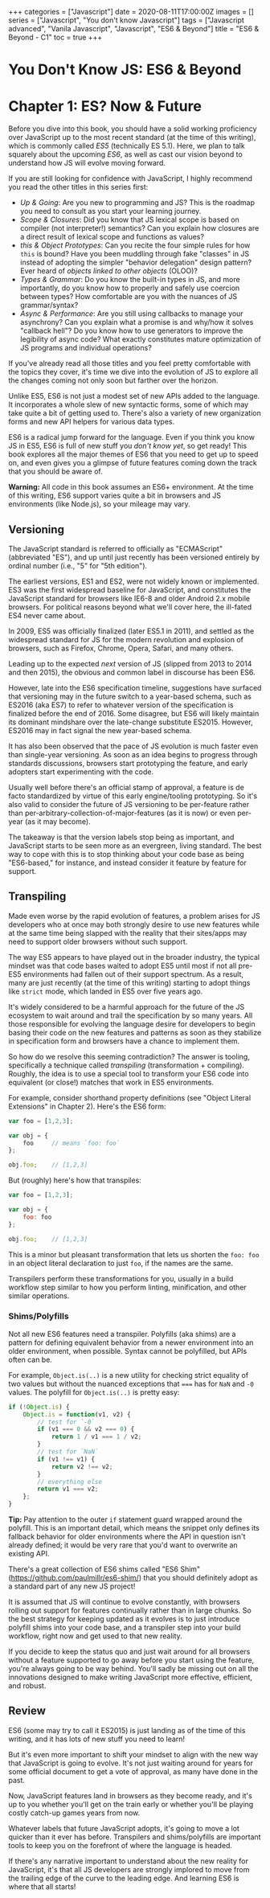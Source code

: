 +++
categories = ["Javascript"]
date = 2020-08-11T17:00:00Z
images = []
series = ["Javascript", "You don't know Javascript"]
tags = ["Javascript advanced", "Vanila Javascript", "Javascript", "ES6 & Beyond"]
title = "ES6 & Beyond - C1"
toc = true
+++
# You Don't Know JS: ES6 & Beyond
# Chapter 1: ES? Now & Future

Before you dive into this book, you should have a solid working proficiency over JavaScript up to the most recent standard (at the time of this writing), which is commonly called *ES5* (technically ES 5.1). Here, we plan to talk squarely about the upcoming *ES6*, as well as cast our vision beyond to understand how JS will evolve moving forward.

If you are still looking for confidence with JavaScript, I highly recommend you read the other titles in this series first:

* *Up & Going*: Are you new to programming and JS? This is the roadmap you need to consult as you start your learning journey.
* *Scope & Closures*: Did you know that JS lexical scope is based on compiler (not interpreter!) semantics? Can you explain how closures are a direct result of lexical scope and functions as values?
* *this & Object Prototypes*: Can you recite the four simple rules for how `this` is bound? Have you been muddling through fake "classes" in JS instead of adopting the simpler "behavior delegation" design pattern? Ever heard of *objects linked to other objects* (OLOO)?
* *Types & Grammar*: Do you know the built-in types in JS, and more importantly, do you know how to properly and safely use coercion between types? How comfortable are you with the nuances of JS grammar/syntax?
* *Async & Performance*: Are you still using callbacks to manage your asynchrony? Can you explain what a promise is and why/how it solves "callback hell"? Do you know how to use generators to improve the legibility of async code? What exactly constitutes mature optimization of JS programs and individual operations?

If you've already read all those titles and you feel pretty comfortable with the topics they cover, it's time we dive into the evolution of JS to explore all the changes coming not only soon but farther over the horizon.

Unlike ES5, ES6 is not just a modest set of new APIs added to the language. It incorporates a whole slew of new syntactic forms, some of which may take quite a bit of getting used to. There's also a variety of new organization forms and new API helpers for various data types.

ES6 is a radical jump forward for the language. Even if you think you know JS in ES5, ES6 is full of new stuff you *don't know yet*, so get ready! This book explores all the major themes of ES6 that you need to get up to speed on, and even gives you a glimpse of future features coming down the track that you should be aware of.

**Warning:** All code in this book assumes an ES6+ environment. At the time of this writing, ES6 support varies quite a bit in browsers and JS environments (like Node.js), so your mileage may vary.

## Versioning

The JavaScript standard is referred to officially as "ECMAScript" (abbreviated "ES"), and up until just recently has been versioned entirely by ordinal number (i.e., "5" for "5th edition").

The earliest versions, ES1 and ES2, were not widely known or implemented. ES3 was the first widespread baseline for JavaScript, and constitutes the JavaScript standard for browsers like IE6-8 and older Android 2.x mobile browsers. For political reasons beyond what we'll cover here, the ill-fated ES4 never came about.

In 2009, ES5 was officially finalized (later ES5.1 in 2011), and settled as the widespread standard for JS for the modern revolution and explosion of browsers, such as Firefox, Chrome, Opera, Safari, and many others.

Leading up to the expected *next* version of JS (slipped from 2013 to 2014 and then 2015), the obvious and common label in discourse has been ES6.

However, late into the ES6 specification timeline, suggestions have surfaced that versioning may in the future switch to a year-based schema, such as ES2016 (aka ES7) to refer to whatever version of the specification is finalized before the end of 2016. Some disagree, but ES6 will likely maintain its dominant mindshare over the late-change substitute ES2015. However, ES2016 may in fact signal the new year-based schema.

It has also been observed that the pace of JS evolution is much faster even than single-year versioning. As soon as an idea begins to progress through standards discussions, browsers start prototyping the feature, and early adopters start experimenting with the code.

Usually well before there's an official stamp of approval, a feature is de facto standardized by virtue of this early engine/tooling prototyping. So it's also valid to consider the future of JS versioning to be per-feature rather than per-arbitrary-collection-of-major-features (as it is now) or even per-year (as it may become).

The takeaway is that the version labels stop being as important, and JavaScript starts to be seen more as an evergreen, living standard. The best way to cope with this is to stop thinking about your code base as being "ES6-based," for instance, and instead consider it feature by feature for support.

## Transpiling

Made even worse by the rapid evolution of features, a problem arises for JS developers who at once may both strongly desire to use new features while at the same time being slapped with the reality that their sites/apps may need to support older browsers without such support.

The way ES5 appears to have played out in the broader industry, the typical mindset was that code bases waited to adopt ES5 until most if not all pre-ES5 environments had fallen out of their support spectrum. As a result, many are just recently (at the time of this writing) starting to adopt things like `strict` mode, which landed in ES5 over five years ago.

It's widely considered to be a harmful approach for the future of the JS ecosystem to wait around and trail the specification by so many years. All those responsible for evolving the language desire for developers to begin basing their code on the new features and patterns as soon as they stabilize in specification form and browsers have a chance to implement them.

So how do we resolve this seeming contradiction? The answer is tooling, specifically a technique called *transpiling* (transformation + compiling). Roughly, the idea is to use a special tool to transform your ES6 code into equivalent (or close!) matches that work in ES5 environments.

For example, consider shorthand property definitions (see "Object Literal Extensions" in Chapter 2). Here's the ES6 form:

```js
var foo = [1,2,3];

var obj = {
	foo		// means `foo: foo`
};

obj.foo;	// [1,2,3]
```

But (roughly) here's how that transpiles:

```js
var foo = [1,2,3];

var obj = {
	foo: foo
};

obj.foo;	// [1,2,3]
```

This is a minor but pleasant transformation that lets us shorten the `foo: foo` in an object literal declaration to just `foo`, if the names are the same.

Transpilers perform these transformations for you, usually in a build workflow step similar to how you perform linting, minification, and other similar operations.

### Shims/Polyfills

Not all new ES6 features need a transpiler. Polyfills (aka shims) are a pattern for defining equivalent behavior from a newer environment into an older environment, when possible. Syntax cannot be polyfilled, but APIs often can be.

For example, `Object.is(..)` is a new utility for checking strict equality of two values but without the nuanced exceptions that `===` has for `NaN` and `-0` values. The polyfill for `Object.is(..)` is pretty easy:

```js
if (!Object.is) {
	Object.is = function(v1, v2) {
		// test for `-0`
		if (v1 === 0 && v2 === 0) {
			return 1 / v1 === 1 / v2;
		}
		// test for `NaN`
		if (v1 !== v1) {
			return v2 !== v2;
		}
		// everything else
		return v1 === v2;
	};
}
```

**Tip:** Pay attention to the outer `if` statement guard wrapped around the polyfill. This is an important detail, which means the snippet only defines its fallback behavior for older environments where the API in question isn't already defined; it would be very rare that you'd want to overwrite an existing API.

There's a great collection of ES6 shims called "ES6 Shim" (https://github.com/paulmillr/es6-shim/) that you should definitely adopt as a standard part of any new JS project!

It is assumed that JS will continue to evolve constantly, with browsers rolling out support for features continually rather than in large chunks. So the best strategy for keeping updated as it evolves is to just introduce polyfill shims into your code base, and a transpiler step into your build workflow, right now and get used to that new reality.

If you decide to keep the status quo and just wait around for all browsers without a feature supported to go away before you start using the feature, you're always going to be way behind. You'll sadly be missing out on all the innovations designed to make writing JavaScript more effective, efficient, and robust.

## Review

ES6 (some may try to call it ES2015) is just landing as of the time of this writing, and it has lots of new stuff you need to learn!

But it's even more important to shift your mindset to align with the new way that JavaScript is going to evolve. It's not just waiting around for years for some official document to get a vote of approval, as many have done in the past.

Now, JavaScript features land in browsers as they become ready, and it's up to you whether you'll get on the train early or whether you'll be playing costly catch-up games years from now.

Whatever labels that future JavaScript adopts, it's going to move a lot quicker than it ever has before. Transpilers and shims/polyfills are important tools to keep you on the forefront of where the language is headed.

If there's any narrative important to understand about the new reality for JavaScript, it's that all JS developers are strongly implored to move from the trailing edge of the curve to the leading edge. And learning ES6 is where that all starts!

